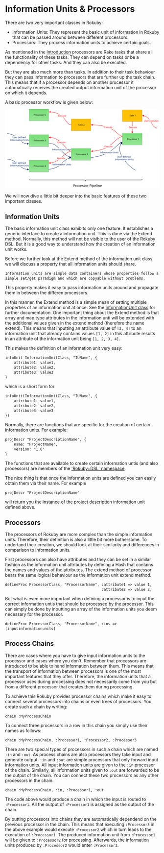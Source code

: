Information Units & Processors
==============================

There are two very important classes in Rokuby:

- Information Units: They represent the basic unit of information in Rokuby that can be passed around between different processors.
- Processors: They process information units to achieve certain goals.

As mentioned in the [Introduction](file.introduction.html) processors are Rake tasks that share all the functionality of these tasks.
They can depend on tasks or be a dependency for other tasks. And they can also be executed.

But they are also much more than tasks. In addition to their task behaviour they can pass information to processors that are further up
the task chain. This means that if a processor depends on another processor it automatically receives the created output information
unit of the processor on which it depends.

A basic processor workflow is given below:

![Processor Pipeline Image](images/basic_processor_pipeline.svg "Fictional processor pipeline")

We will now dive a little bit deeper into the basic features of these two important classes.

Information Units
-----------------

The basic information unit class exhibits only one feature. It establishes a generic interface to create a information unit.
This is done via the Extend method. Normally, this method will not be visible to the user of the Rokuby DSL. But it is a good way to understand
how the creation of an information unit works.

Before we further look at the Extend method of the information unit class we will discuss a property that all information units should share.

    Information units are simple data containers whose properties follow a simple set/get paradigm and which are copyable without problems.
    
This property makes it easy to pass information units around and propagate them in between the differen processors.

In this manner, the Extend method is a simple mean of setting multiple properties of an information unit at once. See the [InformationUnit class](Rokuby/InformationUnit.html)
for further documentation. One important thing about the Extend method is that array and map type attributes in the information unti will be extended with
the additional values given in the extend method (therefore the name extend). This means that inputting an attribute value of `[3, 4]` to an information unit
that already contains values `[1, 2]` in this attribute results in an attribute of the information unit being `[1, 2, 3, 4]`.

This makes the definition of an information unit very easy:

    infoUnit InformationUnitClass, "IUName", {
        attribute1: value1,
        attribute2: value2,
        attribute3: value3
    }

which is a short form for

    infoUnit(InformationUnitClass, "IUName", {
        attribute1: value1,
        attribute2: value2,
        attribute3: value3
    })
    
Normally, there are functions that are specific for the creation of certain information units. For example:

    projDescr "ProjectDescriptionName", {
        name: "ProjectName",
        version: "1.0"
    }
    
The functions that are available to create certain information untis (and also processors) are members of the ['Rokuby::DSL` namespace](Rokuby/DSL.html).

The nice thing is that once the information units are defined you can easily obtain them via their name. For example

    projDescr "ProjectDescriptionName"
    
will return you the instance of the project description information unit defined above.

Processors
----------

The processors of Rokuby are more complex than the simple information units. Therefore, their definition is also a little bit more bothersome.
To undertand their creation, we should look at their similarity and differences in comparison to information units.

First processors can also have attributes and they can be set in a similar fashion as the information unit attributes by defining a Hash that
contains the names and values of the attributes. The extend method of processor bears the same logical behaviour as the information unit
extend method.

	defineProc ProcessorClass, "ProcessorName", :attribute1 => value 1,
												:attribute2 => value 2,

But what is even more important when defining a processor is to input the correct information untis that should be processed by the processor.
This can simply be done by inputting an array of the information units you deem necessary for the processor.

    defineProc ProcessorClass, "ProcessorName", :ins => [inputinformationunits]
	
	
Process Chains
--------------
There are cases where you have to give input information units to the processor and cases where you don't. Remember that processors are introduced
to be able to hand information between them. This means that the transport of information between processors is one of the most important features
that they offer. Therefore, the information units that a processor uses during processing does not necessarily come from you but from a different
processor that creates them during processing.

To achieve this Rokuby provides processor chains which make it easy to connect several processors into chains or even trees of processors. You create
such a chain by writing:

	chain :MyProcessChain
	
To connect three processors in a row in this chain you simply use their names as follows:

	chain :MyProcessChain, :Processor1, :Processor2, :Processor3
	
There are two special types of processors in such a chain which are named `:in` and `:out`. As process chains are also processors they take input
and generate output. `:in` and `:out` are simple processors that only forward input information units. All input information units are given to the 
`:in` processor of the chain. Similarly, all information units given to `:out` are forwarded to be the output of the chain. You can connect these 
two processors as any other processors in the chain.

	chain :MyProcessChain, :in, :Processor1, :out
	
The code above would produce a chain in which the input is routed to `:Processor1`. All the output of `:Processor1` is assigned as the output of the chain.

By putting processors into chains they are automatically dependend on the previous processor in the chain. This means that executing `:Processor3` in the above
example would execute `:Processor2` which in turn leads to the execution of `:Processor1`. The produced information unit from `:Processor1` will be given to 
`:Processor2` for processing. Afterwards, the information units produced by `:Processor2` would enter `:Processor3`.
